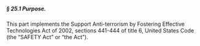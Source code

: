 ##### § 25.1 Purpose. #####

This part implements the Support Anti-terrorism by Fostering Effective Technologies Act of 2002, sections 441-444 of title 6, United States Code (the “SAFETY Act” or “the Act”).